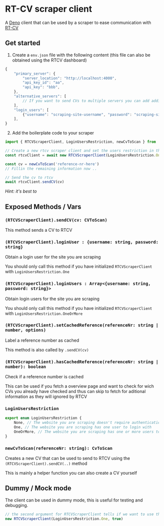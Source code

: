 # RT-CV scraper client

A [Deno](https://deno.land) client that can be used by a scraper to ease communication with [RT-CV](https://github.com/script-development/RT-CV)

## Get started

1. Create a `env.json` file with the following content (this file can also be obtained using the RTCV dashboard)
```js
{
    "primary_server": {
        "server_location": "http://localhost:4000",
        "api_key_id": "aa",
        "api_key": "bbb",
    },
    "alternative_servers": [
        // If you want to send CVs to multiple servers you can add additional servers here
    ],
    "login_users": [
        {"username": "scraping-site-username", "password": "scraping-site-password"}
    ],
}
```

2. Add the boilerplate code to your scraper
```ts
import { RTCVScraperClient, LoginUsersRestriction, newCvToScan } from 'https://deno.land/x/rtcv_scraper_client/client.ts'

// Create a new rtcv scraper client and set the users restriction in the env.json file to have a single user
const rtcvClient = await new RTCVScraperClient(LoginUsersRestriction.One).authenticate()

const cv = newCvToScan('reference-nr-here')
// Fillin the remaining information now ..

// Send the cv to rtcv
await rtcvClient.sendCV(cv)
```

*Hint: it's best to*

## Exposed Methods / Vars

### `(RTCVScraperClient).sendCV(cv: CVToScan)`

This method sends a CV to RTCV

### `(RTCVScraperClient).loginUser : {username: string, password: string}`

Obtain a login user for the site you are scraping

You should only call this method if you have initialized `RTCVScraperClient` with `LoginUsersRestriction.One`

### `(RTCVScraperClient).loginUsers : Array<{username: string, password: string}>`

Obtain login users for the site you are scraping

You should only call this method if you have initialized `RTCVScraperClient` with `LoginUsersRestriction.OneOrMore`

### `(RTCVScraperClient).setCachedReference(referenceNr: string | number, options)`

Label a reference number as cached

This method is also called by `.sendCV(cv)`

### `(RTCVScraperClient).hasCachedReference(referenceNr: string | number): boolean`

Check if a reference number is cached

This can be used if you fetch a overview page and want to check for wich CVs you already have checked and thus can skip to fetch for aditional information as they will ignored by RTCV

### `LoginUsersRestriction`

```ts
export enum LoginUsersRestriction {
    None, // The website you are scraping doesn't require authentication
    One, // The website you are scraping has one user to login with
    OneOrMore, // The website you are scraping has one or more users to login with
}
```

### `newCvToScan(referenceNr: string): CvToScan`

Creates a new CV that can be used to send to RTCV using the `(RTCVScraperClient).sendCV(..)` method

This is mainly a helper function you can also create a CV yourself

## Dummy / Mock mode

The client can be used in dummy mode, this is useful for testing and debugging.

```ts
// the second argument for RTCVScraperClient tells if we want to use the dummy mode
new RTCVScraperClient(LoginUsersRestriction.One, true)
```
